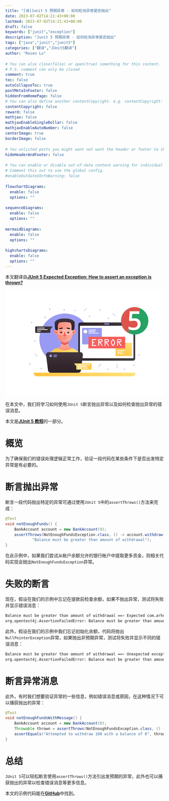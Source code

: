 ```yaml
---
title: "[译]Junit 5 预期异常 - 如何检测异常是否抛出"
date: 2023-07-02T14:21:43+08:00
lastmod: 2023-07-02T14:21:43+08:00
draft: false
keywords: ["junit","exception"]
description: "Junit 5 预期异常 - 如何检测异常是否抛出"
tags: ["java","junit","junit5"]
categories: ["翻译","JUnit5翻译"]
author: "Rosen Lu"

# You can also close(false) or open(true) something for this content.
# P.S. comment can only be closed
comment: true
toc: false
autoCollapseToc: true
postMetaInFooter: false
hiddenFromHomePage: false
# You can also define another contentCopyright. e.g. contentCopyright: "This is another copyright."
contentCopyright: false
reward: false
mathjax: false
mathjaxEnableSingleDollar: false
mathjaxEnableAutoNumber: false
centerImage: true
borderImage: false

# You unlisted posts you might want not want the header or footer to show
hideHeaderAndFooter: false

# You can enable or disable out-of-date content warning for individual post.
# Comment this out to use the global config.
#enableOutdatedInfoWarning: false

flowchartDiagrams:
  enable: false
  options: ""

sequenceDiagrams: 
  enable: false
  options: ""

mermaidDiagrams: 
  enable: false
  options: ""

highchartsDiagrams: 
  enable: false
  options: ""
---
```


本文翻译自[**JUnit 5 Expected Exception: How to assert an exception is thrown?**](https://www.arhohuttunen.com/junit-5-expected-exception/)

<!--more-->

![JUnit 5 Service Error](/blog_img/translate/junit5/junit-5-expected-exception/junit-5-laptop-with-service-error.webp "JUnit 5 Service Error") 

在本文中，我们将学习如何使用`JUnit 5`断言抛出异常以及如何检查抛出异常的错误消息。

本文是[**JUnit 5 教程**](https://www.arhohuttunen.com/junit-5-tutorial/)的一部分。

# 概览

为了确保我们的错误处理逻辑正常工作，验证一段代码在某些条件下是否出发特定异常是有必要的。

# 断言抛出异常

断言一段代码抛出特定的异常可通过使用`JUnit 5`中的`assertThrows()`方法来完成：

```java
@Test
void notEnoughFunds() {
    BankAccount account = new BankAccount(9);
    assertThrows(NotEnoughFundsException.class, () -> account.withdraw(10),
            "Balance must be greater than amount of withdrawal");
}
```

在此示例中，如果我们尝试从帐户余额允许的银行帐户中提取更多资金，则相关代码实现会抛出`NotEnoughFundsException`异常。

# 失败的断言

现在，假设在我们的示例中忘记在提款前检查余额，如果不抛出异常，测试将失败并显示错误消息：

```bash
Balance must be greater than amount of withdrawal ==> Expected com.arhohuttunen.junit5.exception.NotEnoughFundsException to be thrown, but nothing was thrown.
org.opentest4j.AssertionFailedError: Balance must be greater than amount of withdrawal ==> Expected com.arhohuttunen.junit5.exception.NotEnoughFundsException to be thrown, but nothing was thrown.
```

此外，假设在我们的示例中我们忘记初始化余额，代码将抛出`NullPointerException`异常，如果抛出非预期异常，测试将失败并显示不同的错误消息：

```bash
Balance must be greater than amount of withdrawal ==> Unexpected exception type thrown ==> expected: <com.arhohuttunen.junit5.exception.NotEnoughFundsException> but was: <java.lang.NullPointerException>
org.opentest4j.AssertionFailedError: Balance must be greater than amount of withdrawal ==> Unexpected exception type thrown ==> expected: <com.arhohuttunen.junit5.exception.NotEnoughFundsException> but was: <java.lang.NullPointerException>
```

# 断言异常消息

此外，有时我们想要验证异常的一些信息，例如错误消息或原因，在这种情况下可以捕获抛出的异常：

```java
@Test
void notEnoughFundsWithMessage() {
    BankAccount account = new BankAccount(0);
    Throwable thrown = assertThrows(NotEnoughFundsException.class, () -> account.withdraw(100));
    assertEquals("Attempted to withdraw 100 with a balance of 0", thrown.getMessage());
}
```

# 总结

`JUnit 5`可以轻松断言使用`assertThrows()`方法引出发预期的异常，此外也可以捕获抛出的异常以检查错误消息等更多信息。

本文的示例代码能在[**GitHub**](https://github.com/arhohuttunen/junit5-examples/tree/main/junit5-expected-exception)中找到。
